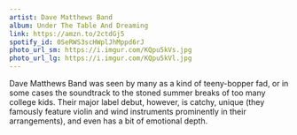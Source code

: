 ```yaml
---
artist: Dave Matthews Band
album: Under The Table And Dreaming
link: https://amzn.to/2ctdGj5
spotify_id: 0SeRWS3scHWplJhMppd6rJ
photo_url_sm: https://i.imgur.com/KQpu5kVs.jpg
photo_url_lg: https://i.imgur.com/KQpu5kVl.jpg
---
```

Dave Matthews Band was seen by many as a kind of teeny-bopper fad, or in some cases the soundtrack to the stoned summer breaks of too many college kids. Their major label debut, however, is catchy, unique (they famously feature violin and wind instruments prominently in their arrangements), and even has a bit of emotional depth.